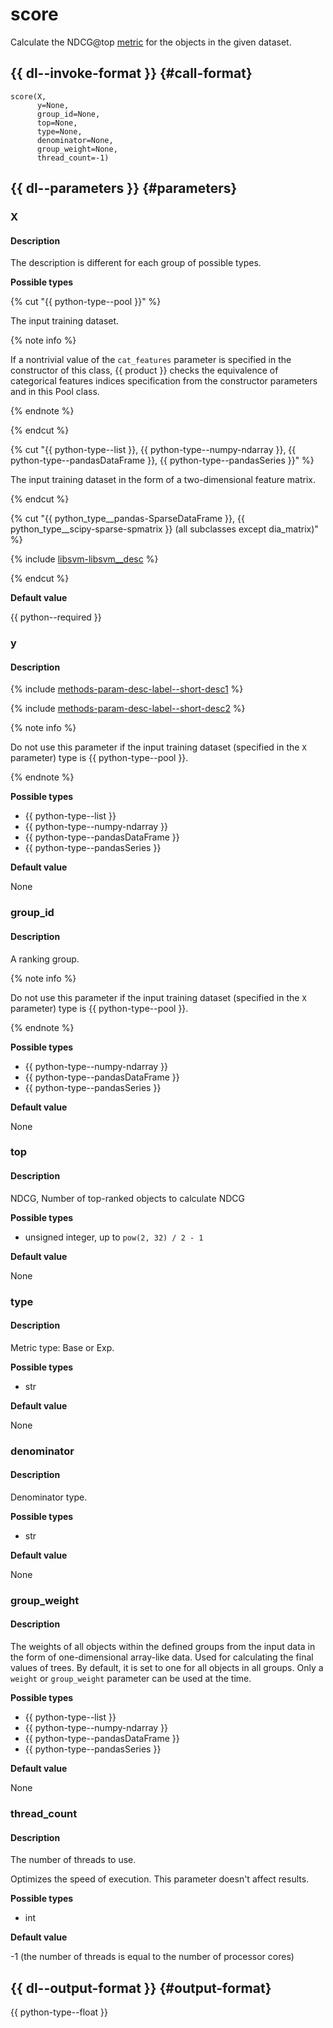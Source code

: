 # score

Calculate the NDCG@top [metric](../concepts/loss-functions.md) for the objects in the given dataset.


## {{ dl--invoke-format }} {#call-format}

```
score(X,
      y=None,
      group_id=None,
      top=None,
      type=None,
      denominator=None,
      group_weight=None,
      thread_count=-1)
```

## {{ dl--parameters }} {#parameters}

### X

#### Description

The description is different for each group of possible types.

**Possible types**

{% cut "{{ python-type--pool }}" %}

The input training dataset.

{% note info %}

If a nontrivial value of the `cat_features` parameter is specified in the constructor of this class, {{ product }} checks the equivalence of categorical features indices specification from the constructor parameters and in this Pool class.

{% endnote %}

{% endcut %}

{% cut "{{ python-type--list }}, {{ python-type--numpy-ndarray }}, {{ python-type--pandasDataFrame }}, {{ python-type--pandasSeries }}" %}

The input training dataset in the form of a two-dimensional feature matrix.

{% endcut %}

{% cut "{{ python_type__pandas-SparseDataFrame }}, {{ python_type__scipy-sparse-spmatrix }} (all subclasses except dia_matrix)" %}

{% include [libsvm-libsvm__desc](../_includes/work_src/reusage-formats/libsvm__desc.md) %}

{% endcut %}

**Default value**

{{ python--required }}


### y

#### Description

{% include [methods-param-desc-label--short-desc1](../_includes/work_src/reusage/label--short-desc1.md) %}


{% include [methods-param-desc-label--short-desc2](../_includes/work_src/reusage/label--short-desc2.md) %}


{% note info %}

Do not use this parameter if the input training dataset (specified in the `X` parameter) type is {{ python-type--pool }}.

{% endnote %}

**Possible types**

- {{ python-type--list }}
- {{ python-type--numpy-ndarray }}
- {{ python-type--pandasDataFrame }}
- {{ python-type--pandasSeries }}

**Default value**

None

### group_id

#### Description

A ranking group.

{% note info %}

Do not use this parameter if the input training dataset (specified in the `X` parameter) type is {{ python-type--pool }}.

{% endnote %}

**Possible types**

- {{ python-type--numpy-ndarray }}
- {{ python-type--pandasDataFrame }}
- {{ python-type--pandasSeries }}

**Default value**

None

### top

#### Description

 NDCG, Number of top-ranked objects to calculate NDCG

**Possible types**

- unsigned integer, up to `pow(2, 32) / 2 - 1`

**Default value**

None

### type

#### Description

Metric type: Base or Exp.

**Possible types**

- str

**Default value**

None

### denominator

#### Description

Denominator type.

**Possible types**

- str

**Default value**

None

### group_weight

#### Description

The weights of all objects within the defined groups from the input data in the form of one-dimensional array-like data.
Used for calculating the final values of trees. By default, it is set to one for all objects in all groups.
Only a `weight` or `group_weight` parameter can be used at the time.

**Possible types**

- {{ python-type--list }}
- {{ python-type--numpy-ndarray }}
- {{ python-type--pandasDataFrame }}
- {{ python-type--pandasSeries }}

**Default value**

None

### thread_count

#### Description

The number of threads to use.

Optimizes the speed of execution. This parameter doesn't affect results.

**Possible types**

- int

**Default value**

-1 (the number of threads is equal to the number of processor cores)

## {{ dl--output-format }} {#output-format}
{{ python-type--float }}

